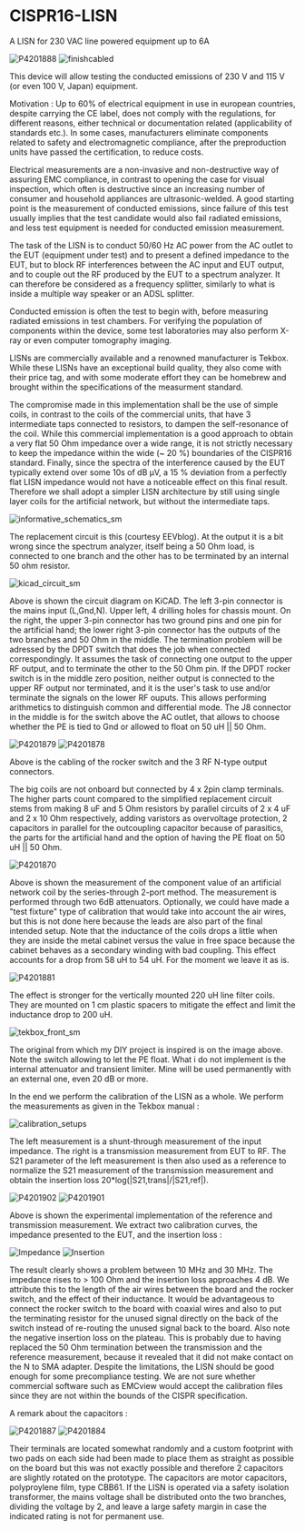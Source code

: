 # CISPR16-LISN
A LISN for 230 VAC line powered equipment up to 6A

![P4201888](https://github.com/user-attachments/assets/df4e97fd-c0b7-4463-a6cc-72a9f0767e50) ![finishcabled](https://github.com/user-attachments/assets/14c89458-e1be-4569-aa79-b89adeecce67)


This device will allow testing the conducted emissions of 230 V and 115 V (or even 100 V, Japan) equipment.

Motivation : Up to 60% of electrical equipment in use in european countries, despite carrying the CE label, does not comply with the regulations, for different reasons, either technical or documentation related (applicability of standards etc.). In some cases, manufacturers eliminate components related to safety and electromagnetic compliance, after the preproduction units have passed the certification, to reduce costs.

Electrical measurements are a non-invasive and non-destructive way of assuring EMC compliance, in contrast to opening the case for visual inspection, which often is destructive since an increasing number of consumer and household appliances are ultrasonic-welded. A good starting point is the measurement of conducted emissions, since failure of this test usually implies that the test candidate would also fail radiated emissions, and less test equipment is needed for conducted emission measurement.

The task of the LISN is to conduct 50/60 Hz AC power from the AC outlet to the EUT (equipment under test) and to present a defined impedance to the EUT, but to block RF interferences between the AC input and EUT output, and to couple out the RF produced by the EUT to a spectrum analyzer. It can therefore be considered as a frequency splitter, similarly to what is inside a multiple way speaker or an ADSL splitter.

Conducted emission is often the test to begin with, before measuring radiated emissions in test chambers. For verifying the population of components within the device, some test laboratories may also perform X-ray or even computer tomography imaging.

LISNs are commercially available and a renowned manufacturer is Tekbox. While these LISNs have an exceptional build quality, they also come with their price tag, and with some moderate effort they can be homebrew and brought within the specifications of the measurment standard.

The compromise made in this implementation shall be the use of simple coils, in contrast to the coils of the commercial units, that have 3 intermediate taps connected to resistors, to dampen the self-resonance of the coil. While this commercial implementation is a good approach to obtain a very flat 50 Ohm impedance over a wide range, it is not strictly necessary to keep the impedance within the wide (~ 20 %) boundaries of the CISPR16 standard. Finally, since the spectra of the interference caused by the EUT typically extend over some 10s of dB µV, a 15 % deviation from a perfectly flat LISN impedance would not have a noticeable effect on this final result. Therefore we shall adopt a simpler LISN architecture by still using single layer coils for the artificial network, but without the intermediate taps.

![informative_schematics_sm](https://github.com/user-attachments/assets/5ca811f7-7cb7-415b-bc85-efa82a105afc)

The replacement circuit is this (courtesy EEVblog). At the output it is a bit wrong since the spectrum analyzer, itself being a 50 Ohm load, is connected to one branch and the other has to be terminated by an internal 50 ohm resistor.

![kicad_circuit_sm](https://github.com/user-attachments/assets/2f514313-fe99-48f6-8004-219796ece34a)

Above is shown the circuit diagram on KiCAD. The left 3-pin connector is the mains input (L,Gnd,N). Upper left, 4 drilling holes for chassis mount. On the right, the upper 3-pin connector has two ground pins and one pin for the artificial hand; the lower right 3-pin connector has the outputs of the two branches and 50 Ohm in the middle.  The termination problem will be adressed by the DPDT switch that does the job when connected correspondingly. It assumes the task of connecting one output to the upper RF output, and to terminate the other to the 50 Ohm pin. If the DPDT rocker switch is in the middle zero position, neither output is connected to the upper RF output nor terminated, and it is the user's task to use and/or terminate the signals on the lower RF ouputs. This allows performing arithmetics to distinguish common and differential mode. The J8 connector in the middle is for the switch above the AC outlet, that allows to choose whether the PE is tied to Gnd or allowed to float on 50 uH || 50 Ohm.

![P4201879](https://github.com/user-attachments/assets/dd4885bc-3fc7-4dee-af39-0a8d74f6c2ff) ![P4201878](https://github.com/user-attachments/assets/cfb5b6eb-7c66-4b39-ae2c-7089bd6f81c3)

Above is the cabling of the rocker switch and the 3 RF N-type output connectors.

The big coils are not onboard but connected by 4 x 2pin clamp terminals. The higher parts count compared to the simplified replacement circuit stems from making 8 uF and 5 Ohm resistors by parallel circuits of 2 x 4 uF and 2 x 10 Ohm respectively, adding varistors as overvoltage protection, 2 capacitors in parallel for the outcoupling capacitor because of parasitics, the parts for the artificial hand and the option of having the PE float on 50 uH || 50 Ohm.

![P4201870](https://github.com/user-attachments/assets/cdb38440-55e5-4799-bd56-ce7b6ac3c377)

Above is shown the measurement of the component value of an artificial network coil by the series-through 2-port method. The measurement is performed through two 6dB attenuators. Optionally, we could have made a "test fixture" type of calibration that would take into account the air wires, but this is not done here because the leads are also part of the final intended setup. Note that the inductance of the coils drops a little when they are inside the metal cabinet versus the value in free space because the cabinet behaves as a secondary winding with bad coupling. This effect accounts for a drop from 58 uH to 54 uH. For the moment we leave it as is.

![P4201881](https://github.com/user-attachments/assets/bde0ca7c-efca-44be-83c5-5ff68280ec65)

The effect is stronger for the vertically mounted 220 uH line filter coils. They are mounted on 1 cm plastic spacers to mitigate the effect and limit the inductance drop to 200 uH.

![tekbox_front_sm](https://github.com/user-attachments/assets/928bf441-2746-43fe-946f-5e7c84e7800e)

The original from which my DIY project is inspired is on the image above. Note the switch allowing to let the PE float. What i do not implement is the internal attenuator and transient limiter. Mine will be used permanently with an external one, even 20 dB or more.

In the end we perform the calibration of the LISN as a whole. We perform the measurements as given in the Tekbox manual :

![calibration_setups](https://github.com/user-attachments/assets/c79731e6-b178-4891-85a3-2a092f6ac03e)

The left measurement is a shunt-through measurement of the input impedance. The right is a transmission measurement from EUT to RF. The S21 parameter of the left measurement is then also used as a reference to normalize the S21 measurement of the transmission measurement and obtain the insertion loss 20*log(|S21,trans|/|S21,ref|).

![P4201902](https://github.com/user-attachments/assets/47d27624-2e76-449a-9a24-22d8951756a7) ![P4201901](https://github.com/user-attachments/assets/478d3123-56d8-48f8-a97b-711581ed47c3)



Above is shown the experimental implementation of the reference and transmission measurement. We extract two calibration curves, the impedance presented to the EUT, and the insertion loss :

![Impedance](https://github.com/user-attachments/assets/b592316b-ff7c-4275-8e95-2e016dafe89d) ![Insertion](https://github.com/user-attachments/assets/b3fe4e0b-8e2c-4da8-9b55-6f3927566064)


The result clearly shows a problem between 10 MHz and 30 MHz. The impedance rises to > 100 Ohm and the insertion loss approaches 4 dB. We attribute this to the length of the air wires between the board and the rocker switch, and the effect of their inductance. It would be advantageous to connect the rocker switch to the board with coaxial wires and also to put the terminating resistor for the unused signal directly on the back of the switch instead of re-routing the unused signal back to the board. Also note the negative insertion loss on the plateau. This is probably due to having replaced the 50 Ohm termination between the transmission and the reference measurement, because it revealed that it did not make contact on the N to SMA adapter. Despite the limitations, the LISN should be good enough for some precompliance testing. We are not sure whether commercial software such as EMCview would accept the calibration files since they are not within the bounds of the CISPR specification.

A remark about the capacitors :

![P4201887](https://github.com/user-attachments/assets/a499e0c9-f347-4492-bc00-3b8a900c6ecb) ![P4201884](https://github.com/user-attachments/assets/1999e412-5c96-496b-9183-dd2558593325)


Their terminals are located somewhat randomly and a custom footprint with two pads on each side had been made to place them as straight as possible on the board but this was not exactly possible and therefore 2 capacitors are slightly rotated on the prototype. The capacitors are motor capacitors, polyproylene film, type CBB61. If the LISN is operated via a safety isolation transformer, the mains voltage shall be distributed onto the two branches, dividing the voltage by 2, and leave a large safety margin in case the indicated rating is not for permanent use.



